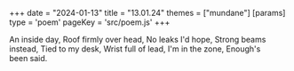 +++
date = "2024-01-13"
title = "13.01.24"
themes = ["mundane"]
[params]
  type = 'poem'
  pageKey = 'src/poem.js'
+++

An inside day,
Roof firmly over head,
No leaks I'd hope,
Strong beams instead,
Tied to my desk,
Wrist full of lead,
I'm in the zone,
Enough's been said.
